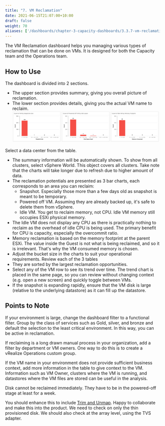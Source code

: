 ```yaml
---
title: "7. VM Reclamation"
date: 2021-06-15T21:07:00+10:00
draft: false
weight: 70
aliases: ['/dashboards/chapter-3-capacity-dashboards/3.3.7-vm-reclamation']
---
```


The VM Reclamation dashboard helps you managing various types of reclamation that can be done on VMs. It is designed for both the Capacity team and the Operations team.

## How to Use

The dashboard is divided into 2 sections.

- The upper section provides summary, giving you overall picture of reclamation.
- The lower section provides details, giving you the actual VM name to reclaim.
![VM storage waste](3.3.7-fig-1.png)

Select a data center from the table.

- The summary information will be automatically shown. To show from all clusters, select vSphere World. This object covers all clusters. Take note that the charts will take longer due to refresh due to higher amount of data.
- The reclamation potentials are presented as 3 bar charts, each corresponds to an area you can reclaim:
  - Snapshot. Especially those more than a few days old as snapshot is meant to be temporary.
  - Powered off VM. Assuming they are already backed up, it's safe to delete them from vSphere.
  - Idle VM. You get to reclaim memory, not CPU. Idle VM memory still occupies ESXi physical memory.
- The Idle VM does not display any CPU as there is practically nothing to reclaim as the overhead of idle CPU is being used. The primary benefit for CPU is capacity, especially the overcommit ratio.
- Memory reclamation is based on the memory footprint at the parent ESXi. The value inside the Guest is not what is being reclaimed, and so it is irrelevant. That's why the VM consumed memory is chosen.
- Adjust the bucket size in the charts to suit your operational requirements.
Review each of the 3 tables
- They are sorted by the largest reclamation opportunities.
- Select any of the VM row to see its trend over time. The trend chart is placed in the same page, so you can review without changing context (e.g. open a new screen) and quickly toggle between VMs.
- If the snapshot is expanding rapidly, ensure that the VM disk is large (relative to the underlying datastore) as it can fill up the datastore.

## Points to Note

If your environment is large, change the dashboard filter to a functional filter. Group by the class of services such as Gold, silver, and bronze and default the selection to the least critical environment. In this way, you can be active in reclamation.

If reclaiming is a long drawn manual process in your organization, add a filter by department or VM owners. One way to do this is to create a vRealize Operations custom group.

If the VM name in your environment does not provide sufficient business context, add more information in the table to give context to the VM. Information such as VM Owner, clusters where the VM is running, and datastores where the VM files are stored can be useful in the analysis.

Disk cannot be reclaimed immediately. They have to be in the powered-off stage at least for a week.

You should enhance this to include [Trim and Unmap](https://en.wikipedia.org/wiki/Trim_(computing)). Happy to collaborate and make this into the product. We need to check on only the thin provisioned disk. We should also check at the array level, using the TVS adapter.
